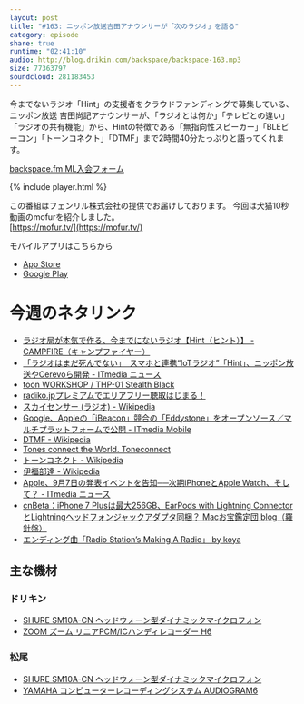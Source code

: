 ```yaml
---
layout: post
title: "#163: ニッポン放送吉田アナウンサーが「次のラジオ」を語る"
category: episode
share: true
runtime: "02:41:10"
audio: http://blog.drikin.com/backspace/backspace-163.mp3
size: 77363797
soundcloud: 281183453
---
```


今までないラジオ「Hint」の支援者をクラウドファンディングで募集している、ニッポン放送 吉田尚記アナウンサーが、「ラジオとは何か」「テレビとの違い」「ラジオの共有機能」から、Hintの特徴である「無指向性スピーカー」「BLEビーコン」「トーンコネクト」「DTMF」まで2時間40分たっぷりと語ってくれます。

[backspace.fm ML入会フォーム](http://backspace.us11.list-manage.com/subscribe?u=09c933bd3997c1d16dbed156a&id=84b6529b91)

{% include player.html %}

この番組はフェンリル株式会社の提供でお届けしております。
今回は犬猫10秒動画のmofurを紹介しました。  
[https://mofur.tv/](https://mofur.tv/)

モバイルアプリはこちらから

* [App Store](https://itunes.apple.com/jp/app/apple-store/id1059924032)
* [Google Play](https://play.google.com/store/apps/details?id=jp.co.fenrir.android.mofur)

# 今週のネタリンク

* [ラジオ局が本気で作る、今までにないラジオ【Hint（ヒント）】 - CAMPFIRE（キャンプファイヤー）](https://camp-fire.jp/projects/view/8696)
* [「ラジオはまだ死んでない」　スマホと連携“IoTラジオ”「Hint」、ニッポン放送やCerevoら開発 - ITmedia ニュース](http://www.itmedia.co.jp/news/articles/1607/20/news104.html)
* [toon WORKSHOP / THP-01 Stealth Black](http://shop.toon-workshop.com/products/detail.php?product_id=4)
* [radiko.jpプレミアムでエリアフリー聴取はじまる！](https://radiko.jp/rg/premium/)
* [スカイセンサー (ラジオ) - Wikipedia](https://ja.wikipedia.org/wiki/%E3%82%B9%E3%82%AB%E3%82%A4%E3%82%BB%E3%83%B3%E3%82%B5%E3%83%BC_(%E3%83%A9%E3%82%B8%E3%82%AA))
* [Google、Appleの「iBeacon」競合の「Eddystone」をオープンソース／マルチプラットフォームで公開 - ITmedia Mobile](http://www.itmedia.co.jp/mobile/articles/1507/15/news081.html)
* [DTMF - Wikipedia](https://ja.wikipedia.org/wiki/DTMF)
* [Tones connect the World.  Toneconnect](http://www.toneconnect.com/)
* [トーンコネクト - Wikipedia](https://ja.wikipedia.org/wiki/%E3%83%88%E3%83%BC%E3%83%B3%E3%82%B3%E3%83%8D%E3%82%AF%E3%83%88)
* [伊福部達 - Wikipedia](https://ja.wikipedia.org/wiki/%E4%BC%8A%E7%A6%8F%E9%83%A8%E9%81%94)
* [Apple、9月7日の発表イベントを告知──次期iPhoneとApple Watch、そして？ - ITmedia ニュース](http://www.itmedia.co.jp/news/articles/1608/30/news060.html)
* [cnBeta：iPhone 7 Plusは最大256GB、EarPods with Lightning ConnectorとLightningヘッドフォンジャックアダプタ同梱？   Macお宝鑑定団 blog（羅針盤）](http://www.macotakara.jp/blog/rumor/entry-30574.html)
* [エンディング曲「Radio Station’s Making A Radio」 by koya](https://soundcloud.com/koya/radio-stations-making-a-radio)


## 主な機材

### ドリキン

* [SHURE  SM10A-CN ヘッドウォーン型ダイナミックマイクロフォン](http://amzn.to/1LXIGkV) 
* [ZOOM ズーム リニアPCM/ICハンディレコーダー H6](http://amzn.to/29BOo5n)

### 松尾

* [SHURE  SM10A-CN ヘッドウォーン型ダイナミックマイクロフォン](http://amzn.to/1LXIGkV) 
* [YAMAHA コンピューターレコーディングシステム AUDIOGRAM6](http://amzn.to/1Rsyq5W)
